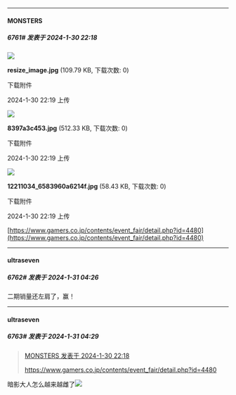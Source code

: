 
*****

####  MONSTERS  
##### 6761#       发表于 2024-1-30 22:18

<img src="https://img.saraba1st.com/forum/202401/30/221910pc1srhrvsvwhvpyc.jpg" referrerpolicy="no-referrer">

<strong>resize_image.jpg</strong> (109.79 KB, 下载次数: 0)

下载附件

2024-1-30 22:19 上传

<img src="https://img.saraba1st.com/forum/202401/30/221908x5u773dcs7c8sj9c.jpg" referrerpolicy="no-referrer">

<strong>8397a3c453.jpg</strong> (512.33 KB, 下载次数: 0)

下载附件

2024-1-30 22:19 上传

<img src="https://img.saraba1st.com/forum/202401/30/221909shl6g6dh6p2jmp66.jpg" referrerpolicy="no-referrer">

<strong>12211034_6583960a6214f.jpg</strong> (58.43 KB, 下载次数: 0)

下载附件

2024-1-30 22:19 上传

[https://www.gamers.co.jp/contents/event_fair/detail.php?id=4480](https://www.gamers.co.jp/contents/event_fair/detail.php?id=4480)


*****

####  ultraseven  
##### 6762#       发表于 2024-1-31 04:26

二期销量还左肩了，赢！

*****

####  ultraseven  
##### 6763#       发表于 2024-1-31 04:29

<blockquote><a href="httphttps://bbs.saraba1st.com/2b/forum.php?mod=redirect&amp;goto=findpost&amp;pid=63833419&amp;ptid=2034229" target="_blank">MONSTERS 发表于 2024-1-30 22:18</a>

https://www.gamers.co.jp/contents/event_fair/detail.php?id=4480</blockquote>
暗影大人怎么越来越雌了<img src="https://static.saraba1st.com/image/smiley/face2017/068.png" referrerpolicy="no-referrer">

